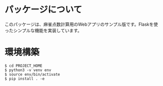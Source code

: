 # パッケージについて

このパッケージは、麻雀点数計算用のWebアプリのサンプル版です。Flaskを使ったシンプルな機能を実装しています。


# 環境構築

```
$ cd PROJECT_HOME
$ python3 -v venv env
$ source env/bin/activate
$ pip install . -e
```

